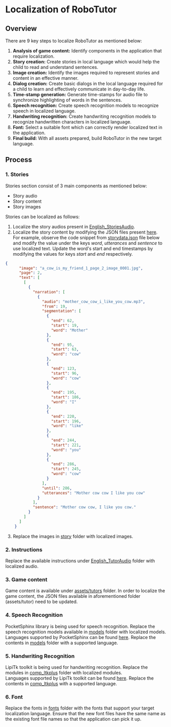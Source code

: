 # Localization of RoboTutor

## Overview
There are 9 key steps to localize RoboTutor as mentioned below:
1. **Analysis of game content:** Identify components in the application that require localization.
2. **Story creation:** Create stories in local language which would help the child to read and understand sentences.
3. **Image creation:** Identify the images required to represent stories and content in an effective manner.
4. **Dialog creation:** Create basic dialogs in the local language required for a child to learn and effectively communicate in day-to-day life.
5. **Time-stamp generation:** Generate time-stamps for audio file to synchronize highlighting of words in the sentences.
6. **Speech recognition:** Create speech recognition models to recognize speech in localized language.
7. **Handwriting recognition:** Create handwriting recognition models to recognize handwritten characters in localized language.
8. **Font:** Select a suitable font which can correctly render localized text in the application.
9. **Final build:** With all assets prepared, build RoboTutor in the new target language.

## Process
### 1. Stories
Stories section consist of 3 main components as mentioned below:  
* Story audio
* Story content
* Story images

Stories can be localized as follows:  
1. Localize the story audios present in [English_StoriesAudio](https://github.com/XPRIZE/GLEXP-Team-RoboTutor-EnglishAssets/tree/master/English_StoriesAudio/assets/audio/en/cmu/xprize/story_reading/quality_low).
2. Localize the story content by modifying the JSON files present [here](https://github.com/XPRIZE/GLEXP-Team-RoboTutor-EnglishAssets/tree/master/English_StoriesAudio/assets/story/en).  
For example, observe the code snippet from [storydata.json](https://github.com/XPRIZE/GLEXP-Team-RoboTutor-EnglishAssets/blob/master/English_StoriesAudio/assets/story/en/1/1_1/storydata.json) file below and modify the value under the keys _word_, _utterances_ and _sentence_ to use localized text. Update the word's start and end timestamps by modifying the values for keys _start_ and _end_ respectively.  

```json
{
      "image": "a_cow_is_my_friend_1_page_2_image_0001.jpg",
      "page": 2,
      "text": [
        [
          {
            "narration": [
              {
                "audio": "mother_cow_cow_i_like_you_cow.mp3",
                "from": 19,
                "segmentation": [
                  {
                    "end": 62,
                    "start": 19,
                    "word": "Mother"
                  },
                  {
                    "end": 95,
                    "start": 63,
                    "word": "cow"
                  },
                  {
                    "end": 123,
                    "start": 96,
                    "word": "cow"
                  },
                  {
                    "end": 195,
                    "start": 186,
                    "word": "I"
                  },
                  {
                    "end": 220,
                    "start": 196,
                    "word": "like"
                  },
                  {
                    "end": 244,
                    "start": 221,
                    "word": "you"
                  },
                  {
                    "end": 286,
                    "start": 245,
                    "word": "cow"
                  }
                ],
                "until": 286,
                "utterances": "Mother cow cow I like you cow"
              }
            ],
            "sentence": "Mother cow cow, I like you cow."
          }
        ]
      ]
    }
```

3. Replace the images in [story](https://github.com/XPRIZE/GLEXP-Team-RoboTutor-EnglishAssets/tree/master/English_StoriesAudio/assets/story/en) folder with localized images.

### 2. Instructions
Replace the available instructions under [English_TutorAudio](https://github.com/XPRIZE/GLEXP-Team-RoboTutor-EnglishAssets/tree/master/English_TutorAudio/assets/audio/en) folder with localized audio.

### 3. Game content
Game content is available under [assets/tutors](https://github.com/XPRIZE/GLEXP-Team-RoboTutor-RoboTutor/tree/master/app/src/main/assets/tutors) folder. In order to localize the game content, the JSON files available in aforementioned folder (assets/tutor) need to be updated.  

### 4. Speech Recognition
PocketSphinx library is being used for speech recognition. Replace the speech recognition models available in [models](https://github.com/XPRIZE/GLEXP-Team-RoboTutor-RoboTutor/tree/master/comp_listener/src/main/assets/sync/models) folder with localized models. Languages supported by PocketSphinx can be found [here](https://cmusphinx.github.io/wiki/download/). Replace the contents in [models](https://github.com/XPRIZE/GLEXP-Team-RoboTutor-RoboTutor/tree/master/comp_listener/src/main/assets/sync/models) folder with a supported language.

### 5. Handwriting Recognition
LipiTk toolkit is being used for handwriting recognition.  Replace the modules in [comp_ltkplus](https://github.com/XPRIZE/GLEXP-Team-RoboTutor-RoboTutor/tree/master/comp_ltkplus) folder with localized modules.  
Languages supported by LipiTk toolkit can be found [here](http://lipitk.sourceforge.net/resources.htm). Replace the contents in [comp_ltkplus](https://github.com/XPRIZE/GLEXP-Team-RoboTutor-RoboTutor/tree/master/comp_ltkplus) with a supported language.

### 6. Font
Replace the fonts in [fonts](https://github.com/XPRIZE/GLEXP-Team-RoboTutor-RoboTutor/tree/master/comp_ltkplus/src/main/assets/fonts) folder with the fonts that support your target localization language. Ensure that the new font files have the same name as the existing font file names so that the application can pick it up.
